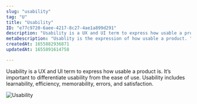 ```yaml
---
slug: "usability"
tag: "U"
title: "Usability"
ID: "e77c9720-6aee-4217-8c27-4ae1a899d291"
description: "Usability is a UX and UI term to express how usable a product is. It’s important to differentiate usability from the ease of use. Usability includes learnability, efficiency, memorability, errors, and satisfaction. "
metaDescription: "Usablity is the expression of how usable a product. "
createdAt: 1655882936871
updatedAt: 1655891614758

---
```

Usability is a UX and UI term to express how usable a product is. It’s important to differentiate usability from the ease of use. Usability includes learnability, efficiency, memorability, errors, and satisfaction. 

![Usability](https://media.giphy.com/media/QZ4WIYqMHBgQw/giphy.gif)